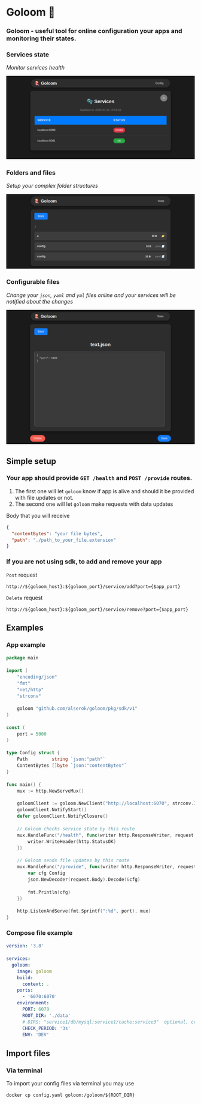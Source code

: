# Goloom 🪼

### Goloom - useful tool for online configuration your apps and monitoring their states.

### Services state

*Monitor services health*

![img.png](images/img.png)
### Folders and files

*Setup your complex folder structures*

![img.png](images/img1.png)
### Configurable files

*Change your `json`, `yaml` and `yml` files online and your services will be notified about the changes*

![img.png](images/img2.png)


## Simple setup

### Your app should provide `GET /health` and `POST /provide` routes. 
1. The first one will let `goloom` know if app is alive and should it be 
provided with file updates or not.
2. The second one will let `goloom` make requests with data updates

Body that you will receive
```json
{
  "contentBytes": "your file bytes",
  "path": "./path_to_your_file.extension"
}
```

### If you are not using sdk, to add and remove your app
    
`Post` request    

    http://${goloom_host}:${goloom_port}/service/add?port={$app_port}

`Delete` request

    http://${goloom_host}:${goloom_port}/service/remove?port={$app_port}

## Examples

### App example

```go
package main

import (
	"encoding/json"
	"fmt"
	"net/http"
	"strconv"

	goloom "github.com/alserok/goloom/pkg/sdk/v1"
)

const (
	port = 5000
)

type Config struct {
	Path         string `json:"path"`
	ContentBytes []byte `json:"contentBytes"`
}

func main() {
	mux := http.NewServeMux()

	goloomClient := goloom.NewClient("http://localhost:6070", strconv.Itoa(port))
	goloomClient.NotifyStart()
	defer goloomClient.NotifyClosure()

	// Goloom checks service state by this route
	mux.HandleFunc("/health", func(writer http.ResponseWriter, request *http.Request) {
		writer.WriteHeader(http.StatusOK)
	})

	// Goloom sends file updates by this route
	mux.HandleFunc("/provide", func(writer http.ResponseWriter, request *http.Request) {
		var cfg Config
		json.NewDecoder(request.Body).Decode(&cfg)

		fmt.Println(cfg)
	})

	http.ListenAndServe(fmt.Sprintf(":%d", port), mux)
}

```

### Compose file example

```yaml
version: '3.8'

services:
  goloom:
    image: goloom
    build:
      context: .
    ports:
      - '6070:6070'
    environment:
      PORT: 6070
      ROOT_DIR: './data'
      # DIRS: "service1/db/mysql;service1/cache;service3"  optional, creates folders
      CHECK_PERIOD: '3s'
      ENV: 'DEV'
```

## Import files

### Via terminal

To import your config files via terminal you may use

    docker cp config.yaml goloom:/goloom/${ROOT_DIR}

